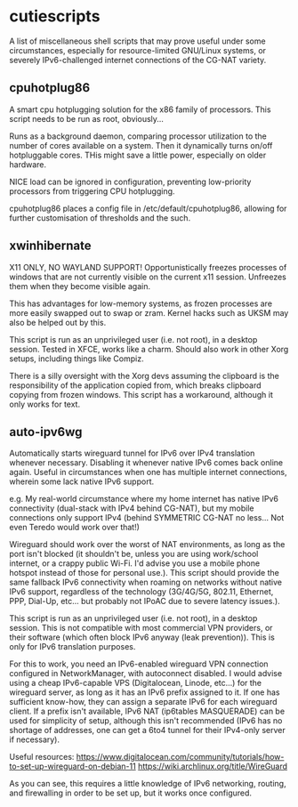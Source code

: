 # cutiescripts
A list of miscellaneous shell scripts that may prove useful under some circumstances, especially for resource-limited GNU/Linux systems, or severely IPv6-challenged internet connections of the CG-NAT variety.

## cpuhotplug86
A smart cpu hotplugging solution for the x86 family of processors. This script needs to be run as root, obviously...

Runs as a background daemon, comparing processor utilization to the number of cores available on a system.
Then it dynamically turns on/off hotpluggable cores.
THis might save a little power, especially on older hardware.

NICE load can be ignored in configuration, preventing low-priority processors from triggering CPU hotplugging.

cpuhotplug86 places a config file in /etc/default/cpuhotplug86, allowing for further customisation of thresholds and the such.

## xwinhibernate
X11 ONLY, NO WAYLAND SUPPORT!
Opportunistically freezes processes of windows that are not currently visible on the current x11 session. Unfreezes them when they become visible again.

This has advantages for low-memory systems, as frozen processes are more easily swapped out to swap or zram. Kernel hacks such as UKSM may also be helped out by this.

This script is run as an unprivileged user (i.e. not root), in a desktop session. Tested in XFCE, works like a charm. Should also work in other Xorg setups, including things like Compiz.

There is a silly oversight with the Xorg devs assuming the clipboard is the responsibility of the application copied from, which breaks clipboard copying from frozen windows.
This script has a workaround, although it only works for text.

## auto-ipv6wg
Automatically starts wireguard tunnel for IPv6 over IPv4 translation whenever necessary. Disabling it whenever native IPv6 comes back online again.
Useful in circumstances when one has multiple internet connections, wherein some lack native IPv6 support.

e.g. My real-world circumstance where my home internet has native IPv6 connectivity (dual-stack with IPv4 behind CG-NAT), but my mobile connections only support IPv4 (behind SYMMETRIC CG-NAT no less... Not even Teredo would work over that!)

Wireguard should work over the worst of NAT environments, as long as the port isn't blocked (it shouldn't be, unless you are using work/school internet, or a crappy public Wi-Fi. I'd advise you use a mobile phone hotspot instead of those for personal use.). This script should provide the same fallback IPv6 connectivity when roaming on networks without native IPv6 support, regardless of the technology (3G/4G/5G, 802.11, Ethernet, PPP, Dial-Up, etc... but probably not IPoAC due to severe latency issues.).

This script is run as an unprivileged user (i.e. not root), in a desktop session.
This is not compatible with most commercial VPN providers, or their software (which often block IPv6 anyway (leak prevention)). This is only for IPv6 translation purposes.

For this to work, you need an IPv6-enabled wireguard VPN connection configured in NetworkManager, with autoconnect disabled. I would advise using a cheap IPv6-capable VPS (Digitalocean, Linode, etc...) for the wireguard server, as long as it has an IPv6 prefix assigned to it. If one has sufficient know-how, they can assign a separate IPv6 for each wireguard client. If a prefix isn't available, IPv6 NAT (ip6tables MASQUERADE) can be used for simplicity of setup, although this isn't recommended (IPv6 has no shortage of addresses, one can get a 6to4 tunnel for their IPv4-only server if necessary).

Useful resources: https://www.digitalocean.com/community/tutorials/how-to-set-up-wireguard-on-debian-11 https://wiki.archlinux.org/title/WireGuard 

As you can see, this requires a little knowledge of IPv6 networking, routing, and firewalling in order to be set up, but it works once configured.
